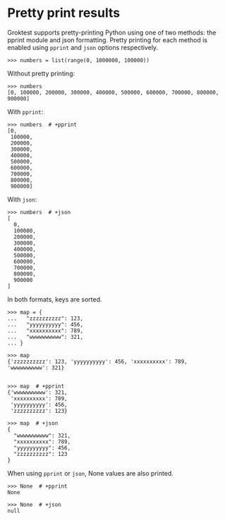 # Pretty print results

Groktest supports pretty-printing Python using one of two methods: the
pprint module and json formatting. Pretty printing for each method is
enabled using `pprint` and `json` options respectively.

    >>> numbers = list(range(0, 1000000, 100000))

Without pretty printing:

    >>> numbers
    [0, 100000, 200000, 300000, 400000, 500000, 600000, 700000, 800000, 900000]

With `pprint`:

    >>> numbers  # +pprint
    [0,
     100000,
     200000,
     300000,
     400000,
     500000,
     600000,
     700000,
     800000,
     900000]

With `json`:

    >>> numbers  # +json
    [
      0,
      100000,
      200000,
      300000,
      400000,
      500000,
      600000,
      700000,
      800000,
      900000
    ]

In both formats, keys are sorted.

    >>> map = {
    ...   "zzzzzzzzzz": 123,
    ...   "yyyyyyyyyy": 456,
    ...   "xxxxxxxxxx": 789,
    ...   "wwwwwwwwww": 321,
    ... }

    >>> map
    {'zzzzzzzzzz': 123, 'yyyyyyyyyy': 456, 'xxxxxxxxxx': 789, 'wwwwwwwwww': 321}


    >>> map  # +pprint
    {'wwwwwwwwww': 321,
     'xxxxxxxxxx': 789,
     'yyyyyyyyyy': 456,
     'zzzzzzzzzz': 123}

    >>> map  # +json
    {
      "wwwwwwwwww": 321,
      "xxxxxxxxxx": 789,
      "yyyyyyyyyy": 456,
      "zzzzzzzzzz": 123
    }

When using `pprint` or `json`, None values are also printed.

    >>> None  # +pprint
    None

    >>> None  # +json
    null
